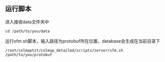 运行脚本
---------------

进入接收data文件夹中
```shell
cd /path/to/you/data
```

运行sfm.sh脚本，输入路径为protobuf所在位置，database会生成在当前目录下
```shell
/root/colmaptzt/colmap_detailed/scripts/server/sfm.sh /path/to/you/protobuf
```
